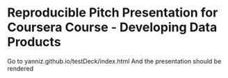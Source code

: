 Reproducible Pitch Presentation for Coursera Course - Developing Data Products
========

Go to yanniz.github.io/testDeck/index.html
And the presentation should be rendered



